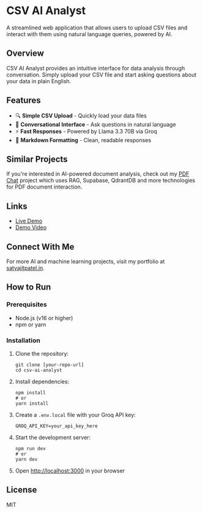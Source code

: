 # CSV AI Analyst

A streamlined web application that allows users to upload CSV files and interact with them using natural language queries, powered by AI.

## Overview

CSV AI Analyst provides an intuitive interface for data analysis through conversation. Simply upload your CSV file and start asking questions about your data in plain English.

## Features

- 🔍 **Simple CSV Upload** - Quickly load your data files
- 💬 **Conversational Interface** - Ask questions in natural language
- ⚡ **Fast Responses** - Powered by Llama 3.3 70B via Groq
- 🎨 **Markdown Formatting** - Clean, readable responses

## Similar Projects

If you're interested in AI-powered document analysis, check out my [PDF Chat](https://peerlist.io/i_satyajit/project/pdfchat) project which uses RAG, Supabase, QdrantDB and more technologies for PDF document interaction.

## Links

- [Live Demo](https://csv-agent.vercel.app)
- [Demo Video](https://drive.google.com/file/d/1UEgTQatD3Km8h2wonOytOt0KRQqRa5EX/view?usp=sharing)

## Connect With Me

For more AI and machine learning projects, visit my portfolio at [satyajitpatel.in](https://www.satyajitpatel.in).

## How to Run

### Prerequisites

- Node.js (v16 or higher)
- npm or yarn

### Installation

1. Clone the repository:
   ```
   git clone [your-repo-url]
   cd csv-ai-analyst
   ```

2. Install dependencies:
   ```
   npm install
   # or
   yarn install
   ```

3. Create a `.env.local` file with your Groq API key:
   ```
   GROQ_API_KEY=your_api_key_here
   ```

4. Start the development server:
   ```
   npm run dev
   # or
   yarn dev
   ```

5. Open [http://localhost:3000](http://localhost:3000) in your browser

## License

MIT
